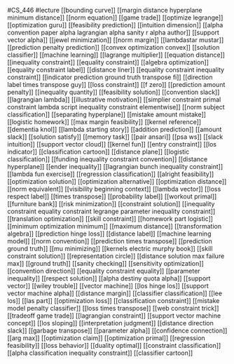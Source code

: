 #CS_446
#lecture
[[bounding curve]]
[[margin distance hyperplane minimum distance]]
[[norm equation]]
[[game trade]]
[[optimize legrange]]
[[optimization guru]]
[[feasibility prediction]]
[[intuition dimension]]
[[alpha convention paper alpha lagrangian alpha sanity r alpha author]]
[[support vector alpha]]
[[jewel minimization]]
[[norm margin]]
[[lambdastar mustar]]
[[prediction penalty prediction]]
[[convex optimization convex]]
[[solution classifier]]
[[machine learning]]
[[lagrange multiplier]]
[[equation distance]]
[[inequality constraint]]
[[equality constraint]]
[[algebra optimization]]
[[equality constraint label]]
[[distance liner]]
[[equality constraint inequality constraint]]
[[indicator prediction ground truth transpose fi]]
[[direction label times transpose guy]]
[[loss constraint]]
[[f zero]]
[[prediction amount penalty]]
[[inequality quantity]]
[[feasibility solution]]
[[convention slack]]
[[lagrangian lambda]]
[[illustrative motivation]]
[[simplier constraint primal constraint lambda script inequality constraint elementwise]]
[[norm subject classification]]
[[separating hyperplane]]
[[mistake amount mistake]]
[[logistic homework]]
[[max margin feasibility]]
[[kernel reference]]
[[dementia knol]]
[[lambda starting story]]
[[addition prediction]]
[[amount slack]]
[[solution satisfy]]
[[memory task]]
[[pair ansari]]
[[psa ws]]
[[slack intuition]]
[[support vector cloud]]
[[kernel fun]]
[[entry constraint]]
[[los indicator]]
[[classification cartoon]]
[[distance plane]]
[[logistic classification]]
[[funding inequality constraint convention]]
[[distance hyperplane]]
[[ender inequality]]
[[lagrangian bunch inequality constraint]]
[[lambda fun exercise]]
[[regression classification]]
[[alright feasibility]]
[[optimization solution]]
[[optimization alternative]]
[[optimization distance]]
[[norm equivalent]]
[[visibility beginning context]]
[[lambda vector]]
[[loss respect label]]
[[times transpose]]
[[probability label]]
[[workout primal]]
[[furniture bank]]
[[risk minimization]]
[[constraint solution]]
[[inequality constraint equality constraint legrange parameter inequality constraint]]
[[translation optimization]]
[[skill constraint]]
[[homework part logistic]]
[[minimum optimization minimum]]
[[maximum distance]]
[[transformation algebra]]
[[prediction hinge loss]]
[[distance label]]
[[machine learning model]]
[[norm convention]]
[[prediction times transpose]]
[[prediction ground truth]]
[[mu minimizing]]
[[kernels electric murphy book]]
[[skill constraint solution]]
[[representation circle]]
[[distance solution max failure max]]
[[ground truth]]
[[sanity checking]]
[[sensitivity optimization]]
[[convention direction]]
[[equality constraint equality]]
[[parameter inequality]]
[[respect solution]]
[[alpha destiny quota alpha]]
[[support vector]]
[[wiley trouble]]
[[vector machine]]
[[los hinge los]]
[[support vector machine alpha]]
[[distance margin]]
[[classifier classification]]
[[lee los]]
[[las part]]
[[optimization loss]]
[[classification constraint]]
[[mistake model penalty classifier]]
[[loss times transpose]]
[[web constraint trick]]
[[tradeoff game trade]]
[[lagrangian constraint]]
[[support vector machine concept]]
[[los sloping]]
[[interpretation judgment]]
[[distance direction slack]]
[[garbage transpose]]
[[parameter alpha]]
[[confidence connection]]
[[arg max]]
[[optimization claim]]
[[optimization primal]]
[[regression feasibility]]
[[loss behavior]]
[[duality optimal]]
[[constraint classification]]
[[alpha classification inequality constraint]]
[[classifier cartoon]]

